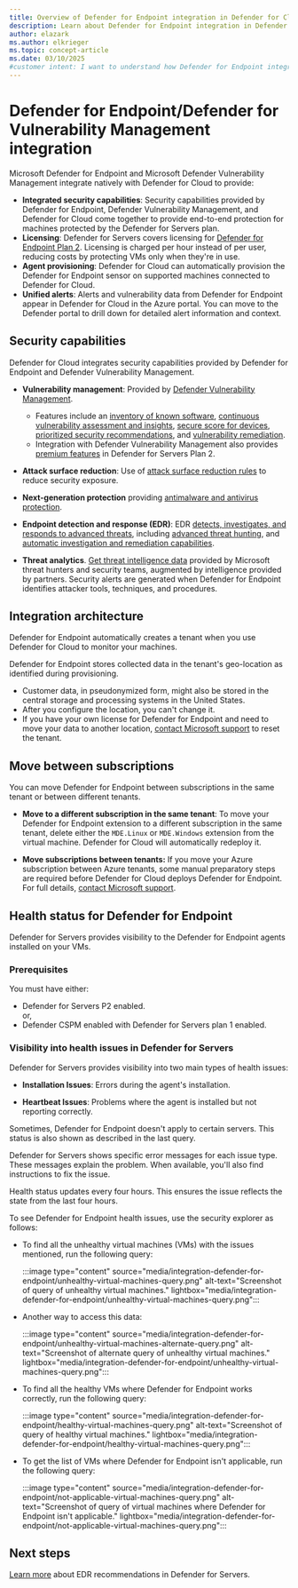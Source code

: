 ```yaml
---
title: Overview of Defender for Endpoint integration in Defender for Cloud
description: Learn about Defender for Endpoint integration in Defender for Cloud.
author: elazark
ms.author: elkrieger
ms.topic: concept-article
ms.date: 03/10/2025
#customer intent: I want to understand how Defender for Endpoint integrates with Defender for Cloud.
---
```


# Defender for Endpoint/Defender for Vulnerability Management integration

Microsoft Defender for Endpoint and Microsoft Defender Vulnerability Management integrate natively with Defender for Cloud to provide:

- **Integrated security capabilities**: Security capabilities provided by Defender for Endpoint, Defender Vulnerability Management, and Defender for Cloud come together to provide end-to-end protection for machines protected by the Defender for Servers plan.
- **Licensing**: Defender for Servers covers licensing for [Defender for Endpoint Plan 2](/defender-endpoint/microsoft-defender-endpoint). Licensing is charged per hour instead of per user, reducing costs by protecting VMs only when they're in use.
- **Agent provisioning**: Defender for Cloud can automatically provision the Defender for Endpoint sensor on supported machines connected to Defender for Cloud.
- **Unified alerts**: Alerts and vulnerability data from Defender for Endpoint appear in Defender for Cloud in the Azure portal. You can move to the Defender portal to drill down for detailed alert information and context.

## Security capabilities

Defender for Cloud integrates security capabilities provided by Defender for Endpoint and Defender Vulnerability Management.

- **Vulnerability management**: Provided by [Defender Vulnerability Management](/defender-vulnerability-management/defender-vulnerability-management).

  - Features include an [inventory of known software](/defender-vulnerability-management/tvm-software-inventory), [continuous vulnerability assessment and insights](/defender-vulnerability-management/tvm-weaknesses), [secure score for devices](/defender-vulnerability-management/tvm-microsoft-secure-score-devices), [prioritized security recommendations](/defender-vulnerability-management/tvm-security-recommendation), and [vulnerability remediation](/defender-vulnerability-management/tvm-remediation).
  - Integration with Defender Vulnerability Management also provides [premium features](/defender-vulnerability-management/defender-vulnerability-management-capabilities) in Defender for Servers Plan 2.

- **Attack surface reduction**: Use of [attack surface reduction rules](/defender-endpoint/attack-surface-reduction) to reduce security exposure.
- **Next-generation protection** providing [antimalware and antivirus protection](/defender-endpoint/next-generation-protection).
- **Endpoint detection and response (EDR)**: EDR [detects, investigates, and responds to advanced threats](/defender-endpoint/overview-endpoint-detection-response), including [advanced threat hunting](/defender-xdr/advanced-hunting-overview), and [automatic investigation and remediation capabilities](/defender-xdr/m365d-autoir).
- **Threat analytics**. [Get threat intelligence data](/defender-xdr/threat-analytics) provided by Microsoft threat hunters and security teams, augmented by intelligence provided by partners. Security alerts are generated when Defender for Endpoint identifies attacker tools, techniques, and procedures.

## Integration architecture

Defender for Endpoint automatically creates a tenant when you use Defender for Cloud to monitor your machines.

Defender for Endpoint stores collected data in the tenant's geo-location as identified during provisioning.

- Customer data, in pseudonymized form, might also be stored in the central storage and processing systems in the United States.
- After you configure the location, you can't change it.
- If you have your own license for Defender for Endpoint and need to move your data to another location, [contact Microsoft support](https://portal.azure.com/#blade/Microsoft_Azure_Support/HelpAndSupportBlade/overview) to reset the tenant.

## Move between subscriptions

You can move Defender for Endpoint between subscriptions in the same tenant or between different tenants.

- **Move to a different subscription in the same tenant**: To move your Defender for Endpoint extension to a different subscription in the same tenant, delete either the `MDE.Linux` or `MDE.Windows` extension from the virtual machine. Defender for Cloud will automatically redeploy it.

- **Move subscriptions between tenants:** If you move your Azure subscription between Azure tenants, some manual preparatory steps are required before Defender for Cloud deploys Defender for Endpoint. For full details, [contact Microsoft support](https://portal.azure.com/#blade/Microsoft_Azure_Support/HelpAndSupportBlade/overview).

## Health status for Defender for Endpoint

Defender for Servers provides visibility to the Defender for Endpoint agents installed on your VMs.

### Prerequisites

You must have either:
- Defender for Servers P2 enabled.
  <br> or,
- Defender CSPM enabled with Defender for Servers plan 1 enabled.

### Visibility into health issues in Defender for Servers

Defender for Servers provides visibility into two main types of health issues:

- **Installation Issues**: Errors during the agent's installation.

- **Heartbeat Issues**: Problems where the agent is installed but not reporting correctly.

Sometimes, Defender for Endpoint doesn't apply to certain servers. This status is also shown as described in the last query.

Defender for Servers shows specific error messages for each issue type. These messages explain the problem. When available, you'll also find instructions to fix the issue.

Health status updates every four hours. This ensures the issue reflects the state from the last four hours.

To see Defender for Endpoint health issues, use the security explorer as follows:

- To find all the unhealthy virtual machines (VMs) with the issues mentioned, run the following query:

  :::image type="content" source="media/integration-defender-for-endpoint/unhealthy-virtual-machines-query.png" alt-text="Screenshot of query of unhealthy virtual machines." lightbox="media/integration-defender-for-endpoint/unhealthy-virtual-machines-query.png":::

- Another way to access this data:

  :::image type="content" source="media/integration-defender-for-endpoint/unhealthy-virtual-machines-alternate-query.png" alt-text="Screenshot of alternate query of unhealthy virtual machines." lightbox="media/integration-defender-for-endpoint/unhealthy-virtual-machines-query.png":::

- To find all the healthy VMs where Defender for Endpoint works correctly, run the following query:

  :::image type="content" source="media/integration-defender-for-endpoint/healthy-virtual-machines-query.png" alt-text="Screenshot of query of healthy virtual machines." lightbox="media/integration-defender-for-endpoint/healthy-virtual-machines-query.png":::

- To get the list of VMs where Defender for Endpoint isn't applicable, run the following query:

  :::image type="content" source="media/integration-defender-for-endpoint/not-applicable-virtual-machines-query.png" alt-text="Screenshot of query of virtual machines where Defender for Endpoint isn't applicable." lightbox="media/integration-defender-for-endpoint/not-applicable-virtual-machines-query.png":::

## Next steps

[Learn more](endpoint-detection-response.md) about EDR recommendations in Defender for Servers.
